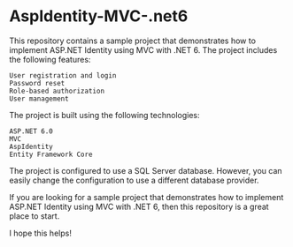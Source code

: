 # AspIdentity-MVC-.net6
This repository contains a sample project that demonstrates how to implement ASP.NET Identity using MVC with .NET 6. The project includes the following features:

    User registration and login
    Password reset
    Role-based authorization
    User management

The project is built using the following technologies:

    ASP.NET 6.0
    MVC
    AspIdentity
    Entity Framework Core

The project is configured to use a SQL Server database. However, you can easily change the configuration to use a different database provider.

If you are looking for a sample project that demonstrates how to implement ASP.NET Identity using MVC with .NET 6, then this repository is a great place to start.

I hope this helps!

